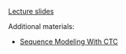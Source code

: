 [Lecture slides](https://docs.google.com/presentation/d/1oblpgjqreem9oh7ULnsNeTfgFTICcp_5JGn7iiAy2Xk/edit?usp=sharing)

Additional materials:
- [Sequence Modeling With CTC](https://distill.pub/2017/ctc/)
